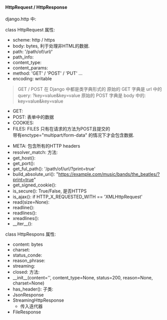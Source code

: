 #### HttpRequest / HttpResponse

django.http 中:

class HttpRequest
属性:

- scheme: http / https
- body: bytes, 利于处理非HTML的数据.
- path: '/path/of/url/'
- path_info:
- content_type:
- content_params:
- method: 'GET' / 'POST' / 'PUT' ...
- encoding: writable

> GET / POST 在 Django 中都是类字典形式的
> 原始的 GET 字典是 url 中的 query: ?key=value&key=value
> 原始的 POST 字典是 body 中的: key=value&key=value

- GET:
- POST: 表单中的数据
- COOKIES:
- FILES: FILES 只有在请求的方法为POST且提交的<form>带有enctype="multipart/form-data" 的情况下才会包含数据.
- META: 包含所有的HTTP headers
- resolver_match:
  方法:
- get_host():
- get_port():
- get_ful_path(): '/path/of/url/?print=true'
- build_absolute_uri(): "https://example.com/music/bands/the_beatles/?print=true"
- get_signed_cookie():
- is_secure(): True/False, 是否HTTPS
- is_ajax(): if HTTP_X_REQUESTED_WITH == 'XMLHttpRequest'
- read(size=None):
- readline():
- readlines():
- xreadlines():
- \_\_iter\_\_():

class HttpRespons
属性:

- content: bytes
- charset:
- status_conde:
- reason_phrase:
- streaming:
- closed:
  方法:
- \_\_init\_\_(content='', content_type=None, status=200, reason=None, charset=None)
- has_header():
  子类:
- JsonResponse
- StreamingHttpResponse
  - 传入迭代器
- FileResponse
